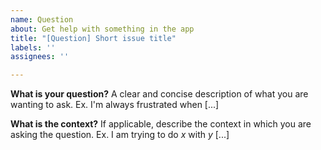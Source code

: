 ```yaml
---
name: Question
about: Get help with something in the app
title: "[Question] Short issue title"
labels: ''
assignees: ''

---
```


**What is your question?**
A clear and concise description of what you are wanting to ask. Ex. I'm always frustrated when [...]

**What is the context?**
If applicable, describe the context in which you are asking the question. Ex. I am trying to do _x_ with _y_ [...]
